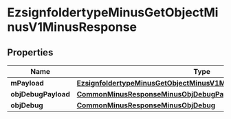 
# EzsignfoldertypeMinusGetObjectMinusV1MinusResponse

## Properties
Name | Type | Description | Notes
------------ | ------------- | ------------- | -------------
**mPayload** | [**EzsignfoldertypeMinusGetObjectMinusV1MinusResponseMinusMPayload**](EzsignfoldertypeMinusGetObjectMinusV1MinusResponseMinusMPayload.md) |  | 
**objDebugPayload** | [**CommonMinusResponseMinusObjDebugPayload**](CommonMinusResponseMinusObjDebugPayload.md) |  |  [optional]
**objDebug** | [**CommonMinusResponseMinusObjDebug**](CommonMinusResponseMinusObjDebug.md) |  |  [optional]



